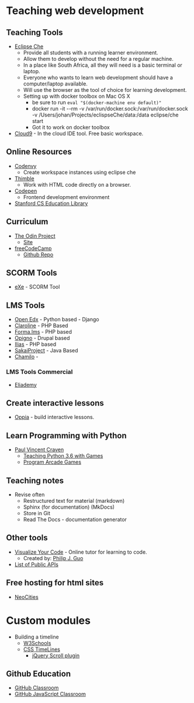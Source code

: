 # Teaching web development
## Teaching Tools
* [Eclipse Che](http://www.eclipse.org/che/)
    * Provide all students with a running learner environment.
    * Allow them to develop without the need for a regular machine.
    * In a place like South Africa, all they will need is a basic terminal or laptop.
    * Everyone who wants to learn web development should have a computer/laptop available.
    * Will use the browser as the tool of choice for learning development.
    * Setting up with docker toolbox on Mac OS X
        * be sure to run ```eval "$(docker-machine env default)"```
        * docker run -it --rm -v /var/run/docker.sock:/var/run/docker.sock -v /Users/johan/Projects/eclispseChe/data:/data eclipse/che start
        * Got it to work on docker toolbox
* [Cloud9](https://c9.io/) - In the cloud IDE tool. Free basic workspace.

## Online Resources
* [Codenvy](https://codenvy.io)
    * Create workspace instances using eclipse che
* [Thimble](https://thimble.mozilla.org/en-US)
    * Work with HTML code directly on a browser.
* [Codepen](http://codepen.io)
    * Frontend development environment
* [Stanford CS Education Library](http://cslibrary.stanford.edu/)

## Curriculum
* [The Odin Project](https://github.com/TheOdinProject/curriculum)
    * [Site](http://theodinproject.com/)
* [freeCodeCamp](http://www.freecodecamp.org/)
    * [Github Repo](https://github.com/freeCodeCamp)

## SCORM Tools
* [eXe](http://exelearning.net/?lang=en) - SCORM Tool

## LMS Tools
* [Open Edx](https://open.edx.org) - Python based - Django
* [Claroline](https://www.claroline.net/) - PHP Based
* [Forma.lms](http://www.formalms.org/) - PHP based
* [Opigno](https://www.opigno.org/en#home) - Drupal based
* [Ilias](https://www.ilias.de/docu/goto_docu_root_1.html) - PHP based
* [SakaiProject](https://www.sakaiproject.org/) - Java Based
* [Chamilo](https://chamilo.org/) -
### LMS Tools Commercial
* [Eliademy](https://eliademy.com/en)

## Create interactive lessons
* [Oppia](https://github.com/oppia/oppia) - build interactive lessons.

## Learn Programming with Python
* [Paul Vincent Craven](http://simpson.edu/author/pcraven/)
    * [Teaching Python 3.6 with Games](http://2017-craven-webinar.readthedocs.io/en/latest/)
    * [Program Arcade Games](http://programarcadegames.com/index.php)

## Teaching notes
* Revise often
    * Restructured text for material (markdown)
    * Sphinx (for documentation) (MkDocs)
    * Store in Git
    * Read The Docs - documentation generator

## Other tools
* [Visualize Your Code](http://pythontutor.com/) - Online tutor for learning to code.
    * Created by: [Philip J. Guo](http://www.pgbovine.net/index.html)
* [List of Public APIs](https://github.com/abhishekbanthia/Public-APIs)

## Free hosting for html sites
* [NeoCities](https://neocities.org/)

# Custom modules

* Building a timeline
    * [W3Schools](https://www.w3schools.com/howto/howto_css_timeline.asp)
    * [CSS TimeLines](http://freefrontend.com/css-timelines/)
        * [jQuery Scroll plugin](https://github.com/jlmakes/scrollreveal)

## Github Education
* [GitHub Classroom](https://education.github.com/)
* [GitHub JavaScript Classroom](https://classroom.github.com/classrooms/20524172-javascript-introductory-class)
